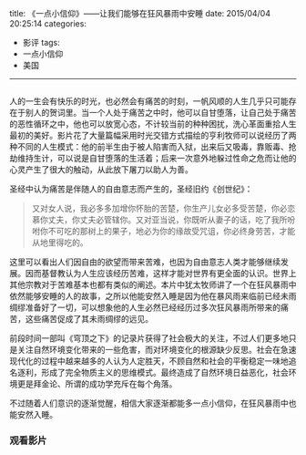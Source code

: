 title: 《一点小信仰》——让我们能够在狂风暴雨中安睡
date: 2015/04/04 20:25:14
categories:
- 影评
tags:
- 一点小信仰
- 美国

---
![]()

<!-- more -->

人的一生会有快乐的时光，也必然会有痛苦的时刻，一帆风顺的人生几乎只可能存在于别人的贺词里。当一个人处于痛苦之中时，他可以自甘堕落，让自己处于痛苦的恶性循环之中，他也可以放宽心态，不计较当前的种种困扰，洗心革面重拾人生最初的美好。影片花了大量篇幅采用时光交错方式描绘的亨利牧师可以说经历了两种不同的人生模式：他的前半生由于被人陷害而入狱，出来后又吸毒，靠贩毒、抢劫维持生计，可以说是自甘堕落的生活着；后来一次意外地躲过性命之危而让他的心灵产生了很大的触动，从此放下屠刀以助人为善。

圣经中认为痛苦是伴随人的自由意志而产生的，圣经旧约《创世纪》：
> 又对女人说，我必多多加增你怀胎的苦楚，你生产儿女必多受苦楚，你必恋慕你丈夫，你丈夫必管辖你。又对亚当说，你既听从妻子的话，吃了我所吩咐你不可吃的那树上的果子，地必为你的缘故受咒诅，你必终身劳苦，才能从地里得吃的。

这里可以看出人们因自由的欲望而带来苦难，也因为自由意志人类才能够继续发展。因而基督教认为人生应该经历苦难，这样才能对世界有更全面的认识。世界上其他宗教对于苦难基本也都有类似的阐述。本片中犹太牧师讲了一个在狂风暴雨中依然能够安睡的人的故事，之所以他能安然入睡是因为他在暴风雨来临前已经未雨绸缪准备好了一切，可以想象他的人生必然已经经历过多次狂风暴雨所带来的痛苦，这些痛苦促成了其未雨绸缪的远见。

前段时间一部叫《穹顶之下》的记录片获得了社会极大的关注，不过人们更多地只是关注自然环境变化带来的一些危害，而对环境变化的根源缺少反思。社会在急速现代化的过程中越来越多的人认为人定胜天，不顾自然和社会的平衡稳定一味地追名逐利，形成了完全物质主义的思维模式。最终造成了自然环境日益恶化，社会环境更是拜金论、所谓的成功学充斥在每个角落。

不过随着人们意识的逐渐觉醒，相信大家逐渐都能多一点小信仰，在狂风暴雨中也能安然入睡。

### 观看影片
